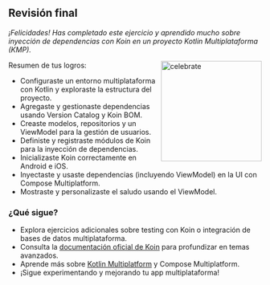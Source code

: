 ## Revisión final

_¡Felicidades! Has completado este ejercicio y aprendido mucho sobre inyección de dependencias con Koin en un proyecto Kotlin Multiplataforma (KMP)._

<img src="https://octodex.github.com/images/jetpacktocat.png" alt="celebrate" width=200 align=right>

Resumen de tus logros:

- Configuraste un entorno multiplataforma con Kotlin y exploraste la estructura del proyecto.
- Agregaste y gestionaste dependencias usando Version Catalog y Koin BOM.
- Creaste modelos, repositorios y un ViewModel para la gestión de usuarios.
- Definiste y registraste módulos de Koin para la inyección de dependencias.
- Inicializaste Koin correctamente en Android e iOS.
- Inyectaste y usaste dependencias (incluyendo ViewModel) en la UI con Compose Multiplatform.
- Mostraste y personalizaste el saludo usando el ViewModel.

### ¿Qué sigue?

- Explora ejercicios adicionales sobre testing con Koin o integración de bases de datos multiplataforma.
- Consulta la [documentación oficial de Koin](https://insert-koin.io/docs/setup/v4) para profundizar en temas avanzados.
- Aprende más sobre [Kotlin Multiplatform](https://kotlinlang.org/docs/multiplatform.html) y Compose Multiplatform.
- ¡Sigue experimentando y mejorando tu app multiplataforma!
